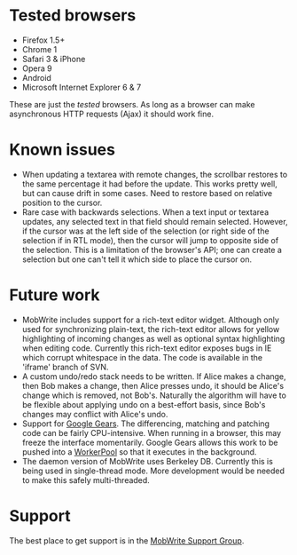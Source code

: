 # Tested browsers #

  * Firefox 1.5+
  * Chrome 1
  * Safari 3 & iPhone
  * Opera 9
  * Android
  * Microsoft Internet Explorer 6 & 7

These are just the _tested_ browsers.  As long as a browser can make asynchronous HTTP requests (Ajax) it should work fine.

# Known issues #

  * When updating a textarea with remote changes, the scrollbar restores to the same percentage it had before the update. This works pretty well, but can cause drift in some cases. Need to restore based on relative position to the cursor.
  * Rare case with backwards selections. When a text input or textarea updates, any selected text in that field should remain selected. However, if the cursor was at the left side of the selection (or right side of the selection if in RTL mode), then the cursor will jump to opposite side of the selection. This is a limitation of the browser's API; one can create a selection but one can't tell it which side to place the cursor on.

# Future work #

  * MobWrite includes support for a rich-text editor widget. Although only used for synchronizing plain-text, the rich-text editor allows for yellow highlighting of incoming changes as well as optional syntax highlighting when editing code. Currently this rich-text editor exposes bugs in IE which corrupt whitespace in the data. The code is available in the 'iframe' branch of SVN.
  * A custom undo/redo stack needs to be written. If Alice makes a change, then Bob makes a change, then Alice presses undo, it should be Alice's change which is removed, not Bob's. Naturally the algorithm will have to be flexible about applying undo on a best-effort basis, since Bob's changes may conflict with Alice's undo.
  * Support for [Google Gears](http://gears.google.com/).  The differencing, matching and patching code can be fairly CPU-intensive.  When running in a browser, this may freeze the interface momentarily.  Google Gears allows this work to be pushed into a [WorkerPool](http://code.google.com/apis/gears/api_workerpool.html) so that it executes in the background.
  * The daemon version of MobWrite uses Berkeley DB.  Currently this is being used in single-thread mode.  More development would be needed to make this safely multi-threaded.

# Support #

The best place to get support is in the [MobWrite Support Group](http://groups.google.com/group/mobwrite).